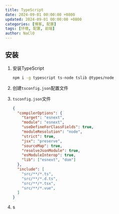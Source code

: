 ```yaml
---
title: TypeScript
date: 2024-09-01 00:00:00 +0800
updated: 2024-09-01 00:00:00 +0800
categories: [博客, 配置]
tags: [环境, 配置, 前端] 
author: NaClO
---
```


## 安装

1. 安装TypeScript

   ```bash
   npm i -g typescript ts-node tslib @types/node 
   ```

2. 创建`tsconfig.json`配置文件

3. `tsconfig.json`文件

   ```json
   {
     "compilerOptions": {
       "target": "esnext",
       "module": "esnext",
       "useDefineForClassFields": true,
       "moduleResolution": "node",
       "strict": true,
       "jsx": "preserve",
       "sourceMap": true,
       "resolveJsonModule": true,
       "esModuleInterop": true,
       "lib": ["esnext", "dom"]
     },
     "include": [
       "src/**/*.ts",
       "src/**/*.d.ts",
       "src/**/*.tsx",
       "src/**/*.vue",
     ]
   }
   ```

4. s